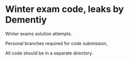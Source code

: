 # Winter exam code, leaks by Dementiy
Winter exams solution attempts.

Personal branches required for code submission,

All code should be in a separate directory.
